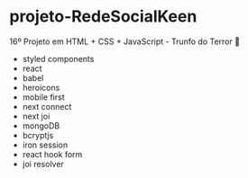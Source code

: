 # projeto-RedeSocialKeen
16º Projeto em HTML + CSS + JavaScript - Trunfo do Terror 👻

- styled components
- react
- babel
- heroicons
- mobile first
- next connect
- next joi
- mongoDB
- bcryptjs
- iron session
- react hook form
- joi resolver